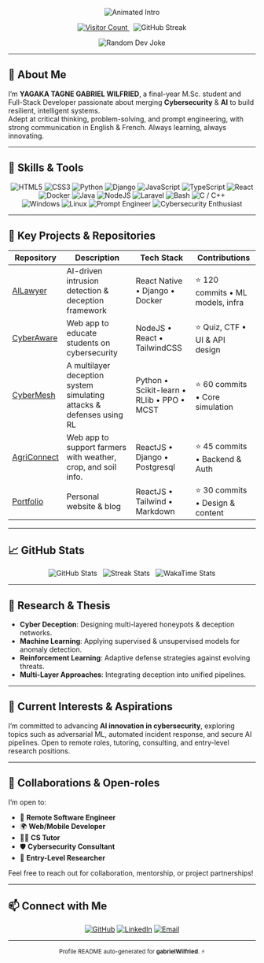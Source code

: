 <!-- README.md for gabrielWilfried GitHub Profile -->

<!-- BANNER_START -->
<p align="center">
  <img src="https://readme-typing-svg.herokuapp.com?font=Fira+Code&size=24&pause=2000&color=2BCF87&center=true&vCenter=true&width=600&lines=Hi%2C+I'm+YAGAKA+TAGNE+GABRIEL+WILFRIED;Final-year+M.Sc.+student+%7C+Full-Stack+Dev+%7C+Cybersecurity+%26+AI+Innovator" alt="Animated Intro" />
</p>
<!-- BANNER_END -->

<p align="center">
  <a href="https://github.com/gabrielWilfried">
    <img src="https://komarev.com/ghpvc/?username=gabrielWilfried&style=flat-square&color=2BCF87" alt="Visitor Count" />
  </a>
  &nbsp;
  <img src="https://github-readme-streak-stats.herokuapp.com/?user=gabrielWilfried&theme=default&date_format=M%20j%5B%2C%20Y%5D" alt="GitHub Streak" />
</p>

<p align="center">
  <!-- Random Dev Joke / Daily Quote Widget -->
  <img src="https://readme-jokes.vercel.app/api?&type=single&theme=light" alt="Random Dev Joke" />
</p>

---

## 👋 About Me

I’m **YAGAKA TAGNE GABRIEL WILFRIED**, a final-year M.Sc. student and Full-Stack Developer passionate about merging **Cybersecurity** & **AI** to build resilient, intelligent systems.  
Adept at critical thinking, problem-solving, and prompt engineering, with strong communication in English & French. Always learning, always innovating.

---

## 🔧 Skills & Tools

<p align="center">
  <!-- Programming & Framework Badges -->
  <img src="https://img.shields.io/badge/HTML5-E34F26?style=for-the-badge&logo=html5&logoColor=white" alt="HTML5" />
  <img src="https://img.shields.io/badge/CSS3-1572B6?style=for-the-badge&logo=css3&logoColor=white" alt="CSS3" />
  <img src="https://img.shields.io/badge/Python-3776AB?style=for-the-badge&logo=python&logoColor=white" alt="Python" />
  <img src="https://img.shields.io/badge/Django-092E20?style=for-the-badge&logo=django&logoColor=white" alt="Django" />
  <img src="https://img.shields.io/badge/JavaScript-F7DF1E?style=for-the-badge&logo=javascript&logoColor=black" alt="JavaScript" />
  <img src="https://img.shields.io/badge/TypeScript-3178C6?style=for-the-badge&logo=typescript&logoColor=white" alt="TypeScript" />
  <img src="https://img.shields.io/badge/ReactJS-20232A?style=for-the-badge&logo=react&logoColor=61DAFB" alt="React" />
  <img src="https://img.shields.io/badge/Docker-2496ED?style=for-the-badge&logo=docker&logoColor=white" alt="Docker" />
  <img src="https://img.shields.io/badge/Java-007396?style=for-the-badge&logo=java&logoColor=white" alt="Java" />
  <img src="https://img.shields.io/badge/Node.js-339933?style=for-the-badge&logo=nodedotjs&logoColor=white" alt="NodeJS" />
  <img src="https://img.shields.io/badge/Laravel-FF2D20?style=for-the-badge&logo=laravel&logoColor=white" alt="Laravel" />
  <img src="https://img.shields.io/badge/Bash-4EAA25?style=for-the-badge&logo=gnubash&logoColor=white" alt="Bash" />
  <img src="https://img.shields.io/badge/C%20%2F%20C%2B%2B-00599C?style=for-the-badge&logo=c%2B%2B&logoColor=white" alt="C / C++" />
  
  <br/>
  <!-- OS & Roles Badges -->
  <img src="https://img.shields.io/badge/Windows-0078D6?style=for-the-badge&logo=windows&logoColor=white" alt="Windows" />
  <img src="https://img.shields.io/badge/Linux-FCC624?style=for-the-badge&logo=linux&logoColor=black" alt="Linux" />
  <img src="https://img.shields.io/badge/Prompt%20Engineer-000000?style=for-the-badge&logo=github&logoColor=white" alt="Prompt Engineer" />
  <img src="https://img.shields.io/badge/Cybersecurity%20Enthusiast-FF0000?style=for-the-badge&logo=shield&logoColor=white" alt="Cybersecurity Enthusiast" />
</p>

---

## 📌 Key Projects & Repositories

<!--STATS_START-->
| Repository                                                | Description                                           | Tech Stack                          | Contributions |
| --------------------------------------------------------- | ----------------------------------------------------- | ----------------------------------- | ------------- |
| [AILawyer](https://github.com/gabrielWilfried/AI-Lawyer)   | AI-driven intrusion detection & deception framework   | React Native • Django • Docker        | ⭐️ 120 commits • ML models, infra |
| [CyberAware](https://github.com/gabrielWilfried/CyberAware) | Web app to educate students on cybersecurity   | NodeJS • React • TailwindCSS        | ⭐️ Quiz, CTF • UI & API design    |
| [CyberMesh](https://github.com/gabrielWilfried/two_layer_deception) | A multilayer deception system simulating attacks & defenses using RL  | Python • Scikit-learn • RLlib • PPO • MCST        | ⭐️ 60 commits • Core simulation   |
| [AgriConnect](https://agri-connect-ruby.vercel.app/) | Web app to support farmers with weather, crop, and soil info. | ReactJS • Django • Postgresql               | ⭐️ 45 commits • Backend & Auth     |
| [Portfolio](https://github.com/gabrielWilfried/portfolio) | Personal website & blog                               | ReactJS • Tailwind • Markdown         | ⭐️ 30 commits • Design & content   |
<!--STATS_END-->

---

## 📈 GitHub Stats

<p align="center">
  <!-- Top Languages & Summary -->
  <img src="https://github-readme-stats.vercel.app/api?username=gabrielWilfried&show_icons=true&theme=default&count_private=true&include_all_commits=true" alt="GitHub Stats" />
  &nbsp;
  <!-- Streak Card -->
  <img src="https://github-readme-streak-stats.herokuapp.com/?user=gabrielWilfried&theme=default" alt="Streak Stats" />
  &nbsp;
  <!-- WakaTime (if available) -->
  <img src="https://github-readme-stats.vercel.app/api/wakatime?username=gabrielWilfried&theme=default" alt="WakaTime Stats" />
</p>

---

## 🚀 Research & Thesis

- **Cyber Deception**: Designing multi-layered honeypots & deception networks.  
- **Machine Learning**: Applying supervised & unsupervised models for anomaly detection.  
- **Reinforcement Learning**: Adaptive defense strategies against evolving threats.  
- **Multi-Layer Approaches**: Integrating deception into unified pipelines.

---

## 🎯 Current Interests & Aspirations

I’m committed to advancing **AI innovation in cybersecurity**, exploring topics such as adversarial ML, automated incident response, and secure AI pipelines. Open to remote roles, tutoring, consulting, and entry-level research positions.

---

## 🤝 Collaborations & Open-roles

I’m open to:
- 💼 **Remote Software Engineer**  
- 🌍 **Web/Mobile Developer**  
- 👨‍🏫 **CS Tutor**  
- 🛡 **Cybersecurity Consultant**  
- 🧪 **Entry-Level Researcher**

Feel free to reach out for collaboration, mentorship, or project partnerships!

---

## 📫 Connect with Me

<p align="center">
  <a href="https://github.com/gabrielWilfried" target="_blank"><img src="https://img.shields.io/badge/GitHub-100000?style=for-the-badge&logo=github&logoColor=white" alt="GitHub" /></a>
  <a href="https://www.linkedin.com/in/gabriel-wilfried-yagaka-tagne-masters%C2%A0student-24927522b/" target="_blank"><img src="https://img.shields.io/badge/LinkedIn-0A66C2?style=for-the-badge&logo=linkedin&logoColor=white" alt="LinkedIn" /></a>
  <a href="mailto:gabrielwilfried0808@gmail.com"><img src="https://img.shields.io/badge/Email-D14836?style=for-the-badge&logo=gmail&logoColor=white" alt="Email" /></a>
</p>

---

<p align="center">
  <sub>Profile README auto-generated for <strong>gabrielWilfried</strong>. ⚡</sub>
</p>
